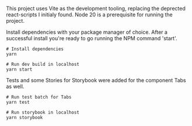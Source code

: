 This project uses Vite as the development tooling, replacing the deprected react-scripts I initialy found.
Node 20 is a prerequisite for running the project.

Install dependencies with your package manager of choice.
After a successful install you're ready to go running the NPM command 'start'.

```shell
# Install dependencies
yarn

# Run dev build in localhost
yarn start
```

Tests and some Stories for Storybook were added for the component Tabs as well.

```shell
# Run test batch for Tabs
yarn test

# Run storybook in localhost
yarn storybook
```

